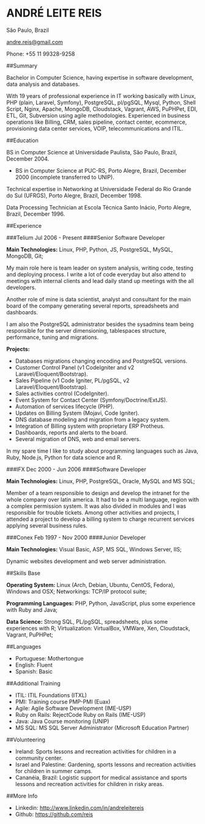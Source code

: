 ﻿ANDRÉ LEITE REIS
================

  São Paulo, Brazil
  
  andre.reis@gmail.com
  
  Phone: +55 11 99328-9258

##Summary

Bachelor in Computer Science, having expertise in software development, data analysis and databases.

With 19 years of professional experience in IT working basically with Linux, PHP (plain, Laravel, Symfony), PostgreSQL, pl/pgSQL, Mysql, Python, Shell Script, Nginx, Apache, MongoDB, Cloudstack, Vagrant, AWS, PuPHPet, EDI, ETL, Git, Subversion using agile methodologies. Experienced in business operations like Billing, CRM, sales pipeline, contact center, ecommerce, provisioning data center services, VOIP, telecommunications and ITIL.

##Education

BS in Computer Science at Universidade Paulista, São Paulo, Brazil, December 2004.
* BS in Computer Science at PUC-RS, Porto Alegre, Brazil, December 2000 (incomplete transferred to UNIP).

Technical expertise in Networking at Universidade Federal do Rio Grande do Sul (UFRGS), Porto Alegre, Brazil, December 1998.

Data Processing Technician at Escola Técnica Santo Inácio, Porto Alegre, Brazil, December 1996.

##Experience

###Telium Jul 2006 - Present
####Senior Software Developer

**Main Technologies:** Linux, PHP, Python, JS, PostgreSQL, MySQL, MongoDB, Git;

My main role here is team leader on system analysis, writing code, testing and deploying process. I write a lot of code everyday but also attend to meetings with internal clients and lead daily stand up meetings with the all developers.

Another role of mine is data scientist, analyst and consultant for the main board of the company generating several reports, spreadsheets and dashboards.

I am also the PostgreSQL administrator besides the sysadmins team being responsible for the server dimensioning, tablespaces structure, performance, tuning and migrations.

**Projects:**
  * Databases migrations changing encoding and PostgreSQL versions.
  * Customer Control Panel (v1 CodeIgniter and v2 Laravel/Eloquent/Bootstrap).
  * Sales Pipeline (v1 Code Igniter, PL/pgSQL, v2 Laravel/Eloquent/Bootstrap).
  * Sales activities control (CodeIgniter).
  * Event System for Contact Center (Symfony/Doctrine/ExtJS).
  * Automation of services lifecycle (PHP).
  * Updates on Billing System (Mojavi, Code Igniter).
  * DNS database modeling and migration from a legacy system.
  * Integration of Billing system with proprietary ERP Protheus.
  * Dashboards, reports and alerts to the board.
  * Several migration of DNS, web and email servers.

In my spare time I like to study about programming languages such as Java, Ruby, Node.js, Python for data science and R.

###IFX Dec 2000 - Jun 2006
####Software Developer

**Main Technologies:** Linux, PHP, PostgreSQL, Oracle, MySQL and MS SQL;

Member of a team responsible to design and develop the intranet for the whole company over latin america. It had to be a multi language, region with a complex permission system. It was also divided in modules and I was responsible for trouble tickets. Among other activities and projects, I attended a project to develop a billing system to charge recurrent services applying several business rules.

###Conex Feb 1997 - Nov 2000
####Junior Developer

**Main Technologies:** Visual Basic, ASP, MS SQL, Windows Server, IIS;

Dynamic websites development and web server administration.

##Skills Base

**Operating System:** Linux (Arch, Debian, Ubuntu, CentOS, Fedora), Windows and OSX;
Networkings: TCP/IP protocol suite;

**Programming Languages:** PHP, Python, JavaScript, plus some experience with Ruby and Java;

**Data Science:** Strong SQL, PL/pgSQL, spreadsheets, plus some experiences with R;
Virtualization: VirtualBox, VMWare, Xen, Cloudstack, Vagrant, PuPHPet;

##Languages

  * Portuguese: Mothertongue
  * English: Fluent
  * Spanish: Basic

##Additional Training

  * ITIL: ITIL Foundations (ITXL)
  * PMI: Training course PMP-PMI (Euax)
  * Agile: Agile Software Development (IME-USP)
  * Ruby on Rails: RejectCode Ruby on Rails (IME-USP)
  * Java: Java Course monitoring (UNIP)
  * MS SQL: MS SQL Server Administrator (Microsoft Education Partner)

##Volunteering

  * Ireland: Sports lessons and recreation activities for children in a community center.
  * Israel and Palestine: Gardening, sports lessons and recreation activities for children in summer camps.
  * Cananéia, Brazil: Logistic support for medical assistance and sports lessons and recreation activities for children in risky areas.

##More Info

* Linkedin: http://www.linkedin.com/in/andreleitereis
* Github: https://github.com/reis
